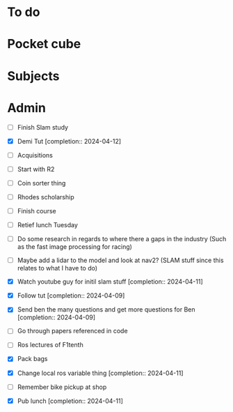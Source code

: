 # To do

# Pocket cube

# Subjects

# Admin

- [ ] Finish Slam study
- [x] Demi Tut  [completion:: 2024-04-12]
- [ ] Acquisitions

- [ ] Start with R2
- [ ] Coin sorter thing
- [ ] Rhodes scholarship
- [ ] Finish course

- [ ]  Retief lunch Tuesday

- [ ] Do some research in regards to where there a gaps in the industry (Such as the fast image processing for racing)
- [ ] Maybe add a lidar to the model and look at nav2? (SLAM stuff since this relates to what I have to do)
- [x] Watch youtube guy for initil slam stuff  [completion:: 2024-04-11]
- [x] Follow tut  [completion:: 2024-04-09]
- [x] Send ben the many questions and get more questions for Ben  [completion:: 2024-04-09]
- [ ] Go through papers referenced in code
- [ ] Ros lectures of F1tenth

- [x] Pack bags
- [x] Change local ros variable thing  [completion:: 2024-04-11]
- [ ] Remember bike pickup at shop
- [x] Pub lunch  [completion:: 2024-04-11]

